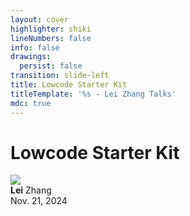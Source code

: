 ```yaml
---
layout: cover
highlighter: shiki
lineNumbers: false
info: false
drawings:
  persist: false
transition: slide-left
title: Lowcode Starter Kit
titleTemplate: '%s - Lei Zhang Talks'
mdc: true
---
```


# Lowcode Starter Kit

<div class="abs-bl mx-14 my-12 flex items-center">
  <img src="https://www.lovchun.com/images/avatar.jpg" class="rounded-full h-8">
  <div class="ml-3 flex flex-col text-left">
    <div><b>Lei</b> Zhang</div>
    <div class="text-sm opacity-50">Nov. 21, 2024</div>
  </div>
</div>